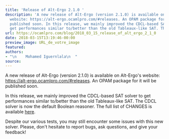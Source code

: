 ```yaml
---
title: 'Release of Alt-Ergo 2.1.0 '
description: 'A new release of Alt-Ergo (version 2.1.0) is available on Alt-Ergo''s
  website: https://alt-ergo.ocamlpro.com/#releases. An OPAM package for it will be
  published soon. In this release, we mainly improved the CDCL-based SAT solver to
  get performances similar to/better than the old Tableaux-like SAT. Th...'
url: https://ocamlpro.com/blog/2018_03_15_release_of_alt_ergo_2_1_0
date: 2018-03-15T13:19:46-00:00
preview_image: URL_de_votre_image
featured:
authors:
- "\n    Mohamed Iguernlala\n  "
source:
---
```


<p>A new release of Alt-Ergo (version 2.1.0) is available on Alt-Ergo's website: <a href="https://alt-ergo.ocamlpro.com/#releases">https://alt-ergo.ocamlpro.com/#releases</a>. An OPAM package for it will be published soon.</p>
<p>In this release, we mainly improved the CDCL-based SAT solver to get performances similar to/better than the old Tableaux-like SAT. The CDCL solver is now the default Boolean reasoner. The full list of CHANGES is available <a href="https://github.com/OCamlPro/alt-ergo/blob/2.1.0/sources/CHANGES">here</a>.</p>
<p>Despite our various tests, you may still encounter some issues with this new solver.  Please, don't hesitate to report bugs, ask questions, and give your feedback!</p>

